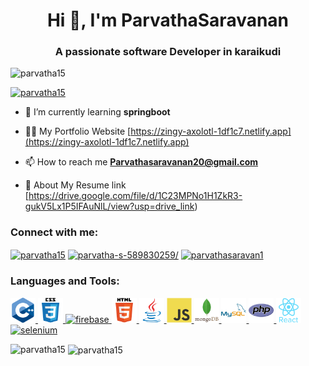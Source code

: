 <h1 align="center">Hi 👋, I'm ParvathaSaravanan</h1>
<h3 align="center">A passionate software Developer in karaikudi</h3>

<p align="left"> <img src="https://komarev.com/ghpvc/?username=parvatha15&label=Profile%20views&color=0e75b6&style=flat" alt="parvatha15" /> </p>

<p align="left"> <a href="https://github.com/ryo-ma/github-profile-trophy"><img src="https://github-profile-trophy.vercel.app/?username=parvatha15" alt="parvatha15" /></a> </p>

- 🌱 I’m currently learning **springboot**

- 👨‍💻 My Portfolio Website [https://zingy-axolotl-1df1c7.netlify.app](https://zingy-axolotl-1df1c7.netlify.app)

- 📫 How to reach me **Parvathasaravanan20@gmail.com**

- 📄 About My Resume link [https://drive.google.com/file/d/1C23MPNo1H1ZkR3-gukV5Lx1P5IFAuNlL/view?usp=drive_link)

<h3 align="left">Connect with me:</h3>
<p align="left">
<a href="https://codepen.io/parvatha15" target="blank"><img align="center" src="https://raw.githubusercontent.com/rahuldkjain/github-profile-readme-generator/master/src/images/icons/Social/codepen.svg" alt="parvatha15" height="30" width="40" /></a>
<a href="https://linkedin.com/in/parvatha-s-589830259/" target="blank"><img align="center" src="https://raw.githubusercontent.com/rahuldkjain/github-profile-readme-generator/master/src/images/icons/Social/linked-in-alt.svg" alt="parvatha-s-589830259/" height="30" width="40" /></a>
<a href="https://www.hackerrank.com/parvathasaravan1" target="blank"><img align="center" src="https://raw.githubusercontent.com/rahuldkjain/github-profile-readme-generator/master/src/images/icons/Social/hackerrank.svg" alt="parvathasaravan1" height="30" width="40" /></a>
</p>

<h3 align="left">Languages and Tools:</h3>
<p align="left"> <a href="https://www.w3schools.com/cpp/" target="_blank" rel="noreferrer"> <img src="https://raw.githubusercontent.com/devicons/devicon/master/icons/cplusplus/cplusplus-original.svg" alt="cplusplus" width="40" height="40"/> </a> <a href="https://www.w3schools.com/css/" target="_blank" rel="noreferrer"> <img src="https://raw.githubusercontent.com/devicons/devicon/master/icons/css3/css3-original-wordmark.svg" alt="css3" width="40" height="40"/> </a> <a href="https://firebase.google.com/" target="_blank" rel="noreferrer"> <img src="https://www.vectorlogo.zone/logos/firebase/firebase-icon.svg" alt="firebase" width="40" height="40"/> </a> <a href="https://www.w3.org/html/" target="_blank" rel="noreferrer"> <img src="https://raw.githubusercontent.com/devicons/devicon/master/icons/html5/html5-original-wordmark.svg" alt="html5" width="40" height="40"/> </a> <a href="https://www.java.com" target="_blank" rel="noreferrer"> <img src="https://raw.githubusercontent.com/devicons/devicon/master/icons/java/java-original.svg" alt="java" width="40" height="40"/> </a> <a href="https://developer.mozilla.org/en-US/docs/Web/JavaScript" target="_blank" rel="noreferrer"> <img src="https://raw.githubusercontent.com/devicons/devicon/master/icons/javascript/javascript-original.svg" alt="javascript" width="40" height="40"/> </a> <a href="https://www.mongodb.com/" target="_blank" rel="noreferrer"> <img src="https://raw.githubusercontent.com/devicons/devicon/master/icons/mongodb/mongodb-original-wordmark.svg" alt="mongodb" width="40" height="40"/> </a> <a href="https://www.mysql.com/" target="_blank" rel="noreferrer"> <img src="https://raw.githubusercontent.com/devicons/devicon/master/icons/mysql/mysql-original-wordmark.svg" alt="mysql" width="40" height="40"/> </a> <a href="https://www.php.net" target="_blank" rel="noreferrer"> <img src="https://raw.githubusercontent.com/devicons/devicon/master/icons/php/php-original.svg" alt="php" width="40" height="40"/> </a> <a href="https://reactjs.org/" target="_blank" rel="noreferrer"> <img src="https://raw.githubusercontent.com/devicons/devicon/master/icons/react/react-original-wordmark.svg" alt="react" width="40" height="40"/> </a> <a href="https://www.selenium.dev" target="_blank" rel="noreferrer"> <img src="https://raw.githubusercontent.com/detain/svg-logos/780f25886640cef088af994181646db2f6b1a3f8/svg/selenium-logo.svg" alt="selenium" width="40" height="40"/> </a> </p>

<p><img align="left" src="https://github-readme-stats.vercel.app/api/top-langs?username=parvatha15&show_icons=true&locale=en&layout=compact" alt="parvatha15" /></p>

<p>&nbsp;<img align="center" src="https://github-readme-stats.vercel.app/api?username=parvatha15&show_icons=true&locale=en" alt="parvatha15" /></p>
